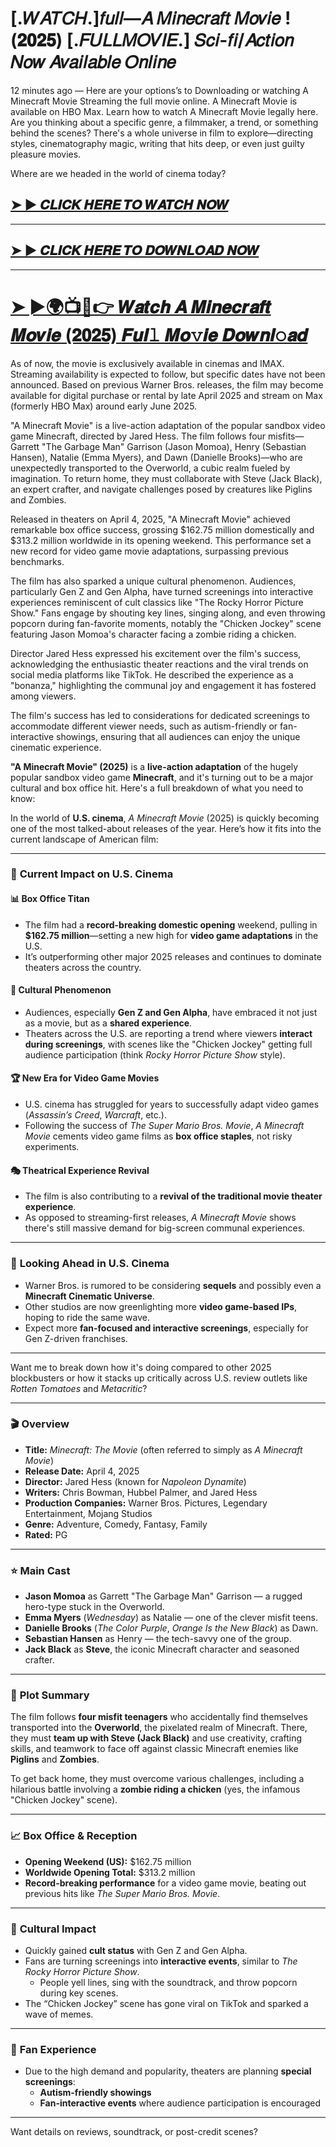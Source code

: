 # [.𝑊𝐴𝑇𝐶𝐻.]𝑓𝑢𝑙𝑙—𝐴 𝑀𝑖𝑛𝑒𝑐𝑟𝑎𝑓𝑡 𝑀𝑜𝑣𝑖𝑒 ! (𝟐𝟎𝟐𝟓) [.𝐹𝑈𝐿𝐿𝑀𝑂𝑉𝐼𝐸.] 𝑆𝑐𝑖-𝑓𝑖/𝐴𝑐𝑡𝑖𝑜𝑛 𝑁𝑜𝑤 𝐴𝑣𝑎𝑖𝑙𝑎𝑏𝑙𝑒 𝑂𝑛𝑙𝑖𝑛𝑒

12 minutes ago — Here are your options’s to Downloading or watching A Minecraft Movie Streaming the full movie online. A Minecraft Movie is available on HBO Max. Learn how to watch A Minecraft Movie legally here. Are you thinking about a specific genre, a filmmaker, a trend, or something behind the scenes? There's a whole universe in film to explore—directing styles, cinematography magic, writing that hits deep, or even just guilty pleasure movies.

Where are we headed in the world of cinema today?

## <a href="https://sixmedia.online/en/movie/950387/a-minecraft-movie.az" rel="nofollow">**➤ ► 𝑪𝑳𝑰𝑪𝑲 𝑯𝑬𝑹𝑬 𝑻𝑶 𝑾𝑨𝑻𝑪𝑯 𝑵𝑶𝑾**</a>
---
## <a href="https://sixmedia.online/en/movie/950387/a-minecraft-movie.az" rel="nofollow">**➤ ► 𝑪𝑳𝑰𝑪𝑲 𝑯𝑬𝑹𝑬 𝑻𝑶 𝑫𝑶𝑾𝑵𝑳𝑶𝑨𝑫 𝑵𝑶𝑾**</a>
---
# <a href="https://sixmedia.online/en/movie/950387/a-minecraft-movie.az" rel="nofollow">**➤ ►🌍📺📱👉 𝑾𝒂𝒕𝒄𝒉 𝑨 𝑴𝒊𝒏𝒆𝒄𝒓𝒂𝒇𝒕 𝑴𝒐𝒗𝒊𝒆 (𝟐𝟎𝟐𝟓) 𝑭𝒖𝒍𝚕 𝑴𝒐𝚟𝒊𝒆 𝑫𝒐𝒘𝒏𝒍𝚘𝒂𝒅**</a>

As of now, the movie is exclusively available in cinemas and IMAX. Streaming availability is expected to follow, but specific dates have not been announced. Based on previous Warner Bros. releases, the film may become available for digital purchase or rental by late April 2025 and stream on Max (formerly HBO Max) around early June 2025.

"A Minecraft Movie" is a live-action adaptation of the popular sandbox video game Minecraft, directed by Jared Hess. The film follows four misfits—Garrett "The Garbage Man" Garrison (Jason Momoa), Henry (Sebastian Hansen), Natalie (Emma Myers), and Dawn (Danielle Brooks)—who are unexpectedly transported to the Overworld, a cubic realm fueled by imagination. To return home, they must collaborate with Steve (Jack Black), an expert crafter, and navigate challenges posed by creatures like Piglins and Zombies. ​

Released in theaters on April 4, 2025, "A Minecraft Movie" achieved remarkable box office success, grossing $162.75 million domestically and $313.2 million worldwide in its opening weekend. This performance set a new record for video game movie adaptations, surpassing previous benchmarks. ​

The film has also sparked a unique cultural phenomenon. Audiences, particularly Gen Z and Gen Alpha, have turned screenings into interactive experiences reminiscent of cult classics like "The Rocky Horror Picture Show." Fans engage by shouting key lines, singing along, and even throwing popcorn during fan-favorite moments, notably the "Chicken Jockey" scene featuring Jason Momoa's character facing a zombie riding a chicken. ​

Director Jared Hess expressed his excitement over the film's success, acknowledging the enthusiastic theater reactions and the viral trends on social media platforms like TikTok. He described the experience as a "bonanza," highlighting the communal joy and engagement it has fostered among viewers. ​

The film's success has led to considerations for dedicated screenings to accommodate different viewer needs, such as autism-friendly or fan-interactive showings, ensuring that all audiences can enjoy the unique cinematic experience. ​

**"A Minecraft Movie" (2025)** is a **live-action adaptation** of the hugely popular sandbox video game **Minecraft**, and it's turning out to be a major cultural and box office hit. Here's a full breakdown of what you need to know:

In the world of **U.S. cinema**, *A Minecraft Movie* (2025) is quickly becoming one of the most talked-about releases of the year. Here’s how it fits into the current landscape of American film:

---

### 🎥 **Current Impact on U.S. Cinema**

#### 📊 **Box Office Titan**
- The film had a **record-breaking domestic opening** weekend, pulling in **$162.75 million**—setting a new high for **video game adaptations** in the U.S.
- It’s outperforming other major 2025 releases and continues to dominate theaters across the country.

#### 🍿 **Cultural Phenomenon**
- Audiences, especially **Gen Z and Gen Alpha**, have embraced it not just as a movie, but as a **shared experience**.
- Theaters across the U.S. are reporting a trend where viewers **interact during screenings**, with scenes like the "Chicken Jockey" getting full audience participation (think *Rocky Horror Picture Show* style).

#### 🏆 **New Era for Video Game Movies**
- U.S. cinema has struggled for years to successfully adapt video games (*Assassin’s Creed*, *Warcraft*, etc.).
- Following the success of *The Super Mario Bros. Movie*, *A Minecraft Movie* cements video game films as **box office staples**, not risky experiments.

#### 🎭 **Theatrical Experience Revival**
- The film is also contributing to a **revival of the traditional movie theater experience**.
- As opposed to streaming-first releases, *A Minecraft Movie* shows there's still massive demand for big-screen communal experiences.

---

### 🔮 **Looking Ahead in U.S. Cinema**
- Warner Bros. is rumored to be considering **sequels** and possibly even a **Minecraft Cinematic Universe**.
- Other studios are now greenlighting more **video game-based IPs**, hoping to ride the same wave.
- Expect more **fan-focused and interactive screenings**, especially for Gen Z-driven franchises.

---

Want me to break down how it's doing compared to other 2025 blockbusters or how it stacks up critically across U.S. review outlets like *Rotten Tomatoes* and *Metacritic*?

---

### 🎬 **Overview**
- **Title:** *Minecraft: The Movie* (often referred to simply as *A Minecraft Movie*)
- **Release Date:** April 4, 2025
- **Director:** Jared Hess (known for *Napoleon Dynamite*)
- **Writers:** Chris Bowman, Hubbel Palmer, and Jared Hess
- **Production Companies:** Warner Bros. Pictures, Legendary Entertainment, Mojang Studios
- **Genre:** Adventure, Comedy, Fantasy, Family
- **Rated:** PG

---

### ⭐ **Main Cast**
- **Jason Momoa** as Garrett "The Garbage Man" Garrison — a rugged hero-type stuck in the Overworld.
- **Emma Myers** (*Wednesday*) as Natalie — one of the clever misfit teens.
- **Danielle Brooks** (*The Color Purple*, *Orange Is the New Black*) as Dawn.
- **Sebastian Hansen** as Henry — the tech-savvy one of the group.
- **Jack Black** as **Steve**, the iconic Minecraft character and seasoned crafter.

---

### 🧱 **Plot Summary**
The film follows **four misfit teenagers** who accidentally find themselves transported into the **Overworld**, the pixelated realm of Minecraft. There, they must **team up with Steve (Jack Black)** and use creativity, crafting skills, and teamwork to face off against classic Minecraft enemies like **Piglins** and **Zombies**.

To get back home, they must overcome various challenges, including a hilarious battle involving a **zombie riding a chicken** (yes, the infamous "Chicken Jockey" scene).

---

### 📈 **Box Office & Reception**
- **Opening Weekend (US):** $162.75 million
- **Worldwide Opening Total:** $313.2 million
- **Record-breaking performance** for a video game movie, beating out previous hits like *The Super Mario Bros. Movie*.

---

### 🤯 **Cultural Impact**
- Quickly gained **cult status** with Gen Z and Gen Alpha.
- Fans are turning screenings into **interactive events**, similar to *The Rocky Horror Picture Show*.
  - People yell lines, sing with the soundtrack, and throw popcorn during key scenes.
- The “Chicken Jockey” scene has gone viral on TikTok and sparked a wave of memes.

---

### 🎉 **Fan Experience**
- Due to the high demand and popularity, theaters are planning **special screenings**:
  - **Autism-friendly showings**
  - **Fan-interactive events** where audience participation is encouraged

---

Want details on reviews, soundtrack, or post-credit scenes?
